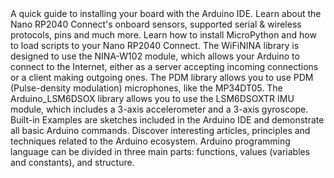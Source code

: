 <EssentialsColumn title="Guides">
    <EssentialElement link="/software/ide-v1/installing-mbed-os-nano-boards" title="Quickstart Guide" type="getting-started">
        A quick guide to installing your board with the Arduino IDE.
    </EssentialElement>
    <EssentialElement link="/tutorials/nano-rp2040-connect/rp2040-01-technical-reference" title="Cheat Sheet" type="tutorial">
        Learn about the Nano RP2040 Connect's onboard sensors, supported serial & wireless protocols, pins and much more. 
    </EssentialElement>
    <EssentialElement link="/tutorials/nano-rp2040-connect/rp2040-python-api" title="Python API Guide" type="tutorial">
        Learn how to install MicroPython and how to load scripts to your Nano RP2040 Connect.
    </EssentialElement>
</EssentialsColumn>



<EssentialsColumn title="Suggested Libraries">
    <EssentialElement link="https://www.arduino.cc/en/Reference/WiFiNINA" title="WiFiNINA" type="library">
        The WiFiNINA library is designed to use the NINA-W102 module, which allows your Arduino to connect to the Internet, either as a server accepting incoming connections or a client making outgoing ones.
    </EssentialElement>

  <EssentialElement title="PDM" type="library" link="https://www.arduino.cc/en/Reference/PDM">
The PDM library allows you to use PDM (Pulse-density modulation) microphones, like the MP34DT05.
  </EssentialElement>
    
<EssentialElement link="https://github.com/arduino-libraries/Arduino_LSM6DSOX" title="Arduino_LSM6DSOX" type="library">
        The Arduino_LSM6DSOX library allows you to use the LSM6DSOXTR IMU module, which includes a 3-axis accelerometer and a 3-axis gyroscope.      
</EssentialElement>
</EssentialsColumn>

<EssentialsColumn title="Arduino Basics">
    <EssentialElement link="/built-in-examples/" title="Built-in Examples" type="resource">
        Built-in Examples are sketches included in the Arduino IDE and demonstrate all basic Arduino commands. 
    </EssentialElement>
    <EssentialElement link="/learn" title="Learn" type="resource">
        Discover interesting articles, principles and techniques related to the Arduino ecosystem.
    </EssentialElement>
    <EssentialElement link="https://www.arduino.cc/reference/en/" title="Language Reference" type="resource">
        Arduino programming language can be divided in three main parts: functions, values (variables and constants), and structure.
    </EssentialElement>
</EssentialsColumn>